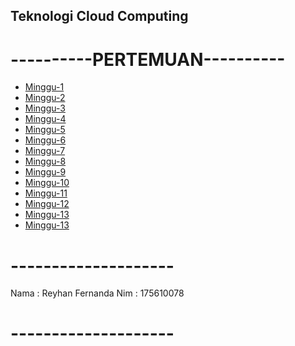 ## Teknologi Cloud Computing ##
# ----------PERTEMUAN---------- #

* [Minggu-1](https://github.com/reyhanfernanda/tekn-cloud-computing/tree/master/minggu-01)
* [Minggu-2](https://github.com/reyhanfernanda/tekn-cloud-computing/tree/master/minggu-02)
* [Minggu-3](https://github.com/reyhanfernanda/tekn-cloud-computing/tree/master/minggu-03)
* [Minggu-4](https://github.com/reyhanfernanda/tekn-cloud-computing/tree/master/minggu-04)
* [Minggu-5](https://github.com/reyhanfernanda/tekn-cloud-computing/tree/master/minggu-05)
* [Minggu-6](https://github.com/reyhanfernanda/tekn-cloud-computing/tree/master/minggu-06)
* [Minggu-7](https://github.com/reyhanfernanda/tekn-cloud-computing/tree/master/minggu-07)
* [Minggu-8](https://github.com/reyhanfernanda/tekn-cloud-computing/tree/master/minggu-08)
* [Minggu-9](https://github.com/reyhanfernanda/tekn-cloud-computing/tree/master/minggu-09)
* [Minggu-10](https://github.com/reyhanfernanda/tekn-cloud-computing/tree/master/minggu-10)
* [Minggu-11](https://github.com/reyhanfernanda/tekn-cloud-computing/tree/master/minggu-11)
* [Minggu-12](https://github.com/reyhanfernanda/tekn-cloud-computing/tree/master/minggu-12)
* [Minggu-13](https://github.com/reyhanfernanda/tekn-cloud-computing/tree/master/minggu-13)
* [Minggu-13](https://github.com/reyhanfernanda/tekn-cloud-computing/tree/master/minggu-14)

# -------------------- #
Nama : Reyhan Fernanda
Nim  : 175610078
# -------------------- #